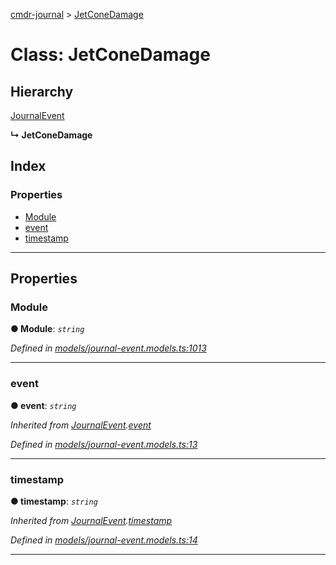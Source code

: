 [cmdr-journal](../README.md) > [JetConeDamage](../classes/jetconedamage.md)



# Class: JetConeDamage

## Hierarchy


 [JournalEvent](journalevent.md)

**↳ JetConeDamage**







## Index

### Properties

* [Module](jetconedamage.md#module)
* [event](jetconedamage.md#event)
* [timestamp](jetconedamage.md#timestamp)



---
## Properties
<a id="module"></a>

###  Module

**●  Module**:  *`string`* 

*Defined in [models/journal-event.models.ts:1013](https://github.com/chrisbruford/cmdr-journal/blob/1e4d048/src/models/journal-event.models.ts#L1013)*





___

<a id="event"></a>

###  event

**●  event**:  *`string`* 

*Inherited from [JournalEvent](journalevent.md).[event](journalevent.md#event)*

*Defined in [models/journal-event.models.ts:13](https://github.com/chrisbruford/cmdr-journal/blob/1e4d048/src/models/journal-event.models.ts#L13)*





___

<a id="timestamp"></a>

###  timestamp

**●  timestamp**:  *`string`* 

*Inherited from [JournalEvent](journalevent.md).[timestamp](journalevent.md#timestamp)*

*Defined in [models/journal-event.models.ts:14](https://github.com/chrisbruford/cmdr-journal/blob/1e4d048/src/models/journal-event.models.ts#L14)*





___


